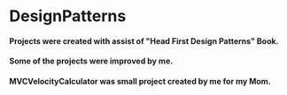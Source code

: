 # DesignPatterns
#### Projects were created with assist of "Head First Design Patterns" Book.
#### Some of the projects were improved by me.
#### MVCVelocityCalculator was small project created by me for my Mom.
